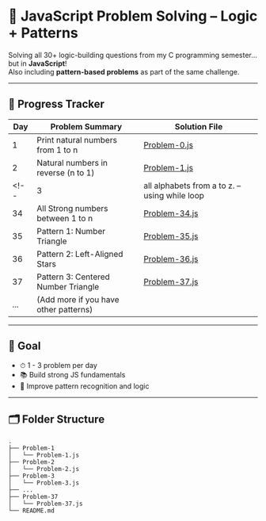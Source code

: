 # 🧠 JavaScript Problem Solving – Logic + Patterns

Solving all 30+ logic-building questions from my C programming semester… but in **JavaScript**!  
Also including **pattern-based problems** as part of the same challenge.

---

## 📅 Progress Tracker

| Day | Problem Summary                                 | Solution File               | 
|-----|-------------------------------------------------|-----------------------------|
| 1   | Print natural numbers from 1 to n               | [Problem-0.js](./Problem-0/01.js)  |                              |
| 2   | Natural numbers in reverse (n to 1)             | [Problem-1.js](./Problem-1/01.js)  |                              |
<!-- | 3 | all alphabets from a to z. – using while loop                                              | [Problem-2.js](./Problem-2/Problem-2.js) |
| 34  | All Strong numbers between 1 to n               | [Problem-34.js](./Problem-34/Problem-34.js) |                          |
| 35  | Pattern 1: Number Triangle                      | [Problem-35.js](./Problem-35/Problem-35.js) |                          |
| 36  | Pattern 2: Left-Aligned Stars                   | [Problem-36.js](./Problem-36/Problem-36.js) |                          |
| 37  | Pattern 3: Centered Number Triangle             | [Problem-37.js](./Problem-37/Problem-37.js) |                          |
| ... | (Add more if you have other patterns)           |                             | -->

---

## 📌 Goal

- ⏱ 1 - 3 problem per day
- 📚 Build strong JS fundamentals
- 🧩 Improve pattern recognition and logic

---

## 🗂 Folder Structure


```
.
├── Problem-1
│   └── Problem-1.js
├── Problem-2
│   └── Problem-2.js
├── Problem-3
│   └── Problem-3.js
├── ...
├── Problem-37
│   └── Problem-37.js
└── README.md
```